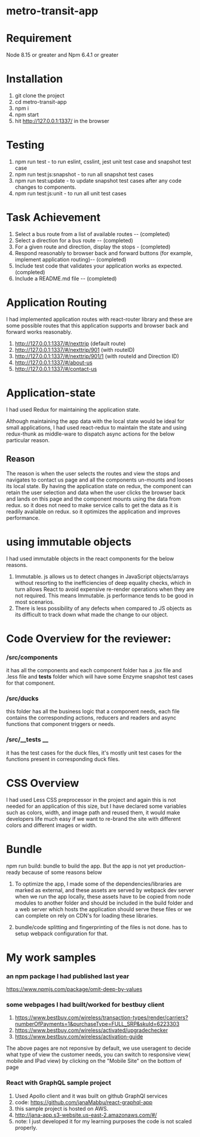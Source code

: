 # metro-transit-app

# Requirement
Node 8.15 or greater and Npm 6.4.1 or greater

# Installation
1. git clone the project
2. cd metro-transit-app
3. npm i
4. npm start
5. hit http://127.0.0.1:1337/ in the browser

# Testing
1. npm run test - to run eslint, csslint, jest unit test case and snapshot test case
2. npm run test:js:snapshot - to run all snapshot test cases
3. npm run test:update - to update snapshot test cases after any code changes to components.
4. npm run test:js:unit - to run all  unit test cases


# Task Achievement
1. Select a bus route from a list of available routes  -- (completed)
2. Select a direction for a bus route -- (completed)
3. For a given route and direction, display the stops  - (completed)
4. Respond reasonably to browser back and forward buttons (for example, implement application routing)-- (completed)
5. Include test code that validates your application works as expected. (completed)
6. Include a README.md file -- (completed)

# Application Routing
I had implemented application routes with react-router library and these are some possible routes that this application supports and browser back and forward works reasonably.

1. http://127.0.0.1:1337/#/nexttrip     (default route)
2. http://127.0.0.1:1337/#/nexttrip/901  (with  routeID)
3. http://127.0.0.1:1337/#/nexttrip/901/1   (with routeId and Direction ID)
4. http://127.0.0.1:1337/#/about-us 
5. http://127.0.0.1:1337/#/contact-us



# Application-state
I had used Redux for maintaining the application state.

Although maintaining the app data with the local state would be ideal for small applications, I had used react-redux to maintain the state and using redux-thunk as middle-ware to dispatch async actions for the below particular reason.
## Reason
The reason is when the user selects the routes and view the stops and navigates to contact us page and all the components un-mounts and looses its local state. By having the application state on redux, the component can retain the user selection and data when the user clicks the browser back and lands on this page and the component mounts using the data from redux. so it does not need to make service calls to get the data as it is readily available on redux. so it optimizes the application and improves performance.

# using immutable objects
I had used immutable objects in the react components for the below reasons.

1. Immutable. js allows us to detect changes in JavaScript objects/arrays without resorting to the inefficiencies of deep equality checks, which in turn allows React to avoid expensive re-render operations when they are not required. This means Immutable. js performance tends to be good in most scenarios.
2. There is less possibility of any defects when compared to JS objects as its difficult to track down what made the change to our object.

# Code Overview for the reviewer:

### /src/components 
it has all the components and each component folder has a .jsx file and .less file and __tests__ folder which will have some Enzyme snapshot test cases for that component.

### /src/ducks 
this folder has all the business logic that a component needs, each file contains the corresponding actions, reducers and readers and async functions that component triggers or needs.

### /src/__tests __ 
it has the test cases for the duck files, it's mostly unit test cases for the functions present in corresponding duck files.

# CSS Overview
I had used Less  CSS preprocessor in the project and again this is not needed for an application of this size, but I have declared some variables such as colors, width, and image path and reused them, it would make developers life much easy if we want to re-brand the site with different colors and different images or width.

# Bundle
npm run build: bundle to build the app. But the app is not yet production-ready because of some reasons below

1. To optimize the app, I made some of the dependencies/libraries are marked as external, and these assets are served by webpack dev server when we run the app locally, these assets have to be copied from node modules to another folder and should be included in the build folder and a web server which hosts the application should serve these files or we can complete on rely on CDN's for loading these libraries.

2. bundle/code splitting and fingerprinting of the files is not done. has to setup webpack configuration for that.

# My work samples

### an npm package I had published last year
https://www.npmjs.com/package/omit-deep-by-values

### some webpages I had built/worked for bestbuy client

1. https://www.bestbuy.com/wireless/transaction-types/render/carriers?numberOfPayments=1&purchaseType=FULL_SRP&skuId=6223303
2. https://www.bestbuy.com/wireless/activated/upgradechecker
3. https://www.bestbuy.com/wireless/activation-guide

The above pages are not reponsive by default, we use useragent to decide what type of view the customer needs, you can switch to responsive view( mobile and IPad view) by clicking on the "Mobile Site" on the bottom of page

### React with GraphQL sample project 
1. Used Apollo client and it was built on github GraphQl services
2. code: https://github.com/janaMabbu/react-graphql-app
3. this sample project is hosted on AWS.
4. http://jana-app.s3-website.us-east-2.amazonaws.com/#/
5. note: I just developed it for my learning purposes the code is not scaled properly.








